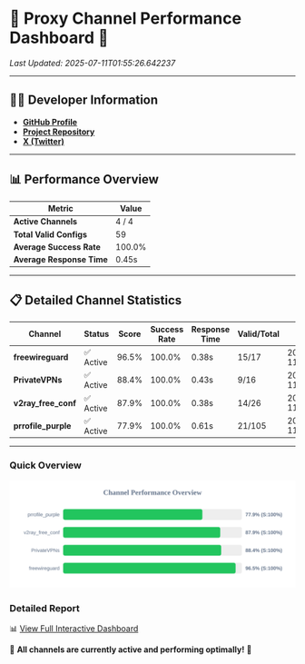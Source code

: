 # 🌟 Proxy Channel Performance Dashboard 🌟

_Last Updated: 2025-07-11T01:55:26.642237_

---

## 👩‍💻 Developer Information

- **[GitHub Profile](https://github.com/4n0nymou3)**  
- **[Project Repository](https://github.com/4n0nymou3/multi-proxy-config-fetcher)**  
- **[X (Twitter)](https://x.com/4n0nymou3)**  

---

## 📊 Performance Overview

| Metric                | Value       |
|-----------------------|-------------|
| **Active Channels**   | 4 / 4       |
| **Total Valid Configs** | 59          |
| **Average Success Rate** | 100.0%      |
| **Average Response Time** | 0.45s       |

---

## 📋 Detailed Channel Statistics

| Channel          | Status     | Score  | Success Rate | Response Time | Valid/Total | Last Success               |
|------------------|------------|--------|--------------|---------------|-------------|----------------------------|
| **freewireguard**  | ✅ Active  | 96.5%  | 100.0% | 0.38s         | 15/17       | 2025-07-11T01:55:26.640386 |
| **PrivateVPNs**  | ✅ Active  | 88.4%  | 100.0% | 0.43s         | 9/16       | 2025-07-11T01:55:26.228272 |
| **v2ray_free_conf**  | ✅ Active  | 87.9%  | 100.0% | 0.38s         | 14/26       | 2025-07-11T01:55:25.757009 |
| **prrofile_purple**  | ✅ Active  | 77.9%  | 100.0% | 0.61s         | 21/105       | 2025-07-11T01:55:25.337300 |

---

### Quick Overview
<div align="center">
  <a href="https://raw.githubusercontent.com/nullluser/NullRepo/refs/heads/main/assets/channel_stats_chart.svg">
    <img src="https://raw.githubusercontent.com/nullluser/NullRepo/refs/heads/main/assets/channel_stats_chart.svg" alt="Source Performance Statistics" width="800">
  </a>
</div>

### Detailed Report
📊 [View Full Interactive Dashboard](https://htmlpreview.github.io/?https://github.com/nullluser/NullRepo/blob/main/assets/performance_report.html)

🎉 **All channels are currently active and performing optimally!** 🎉
